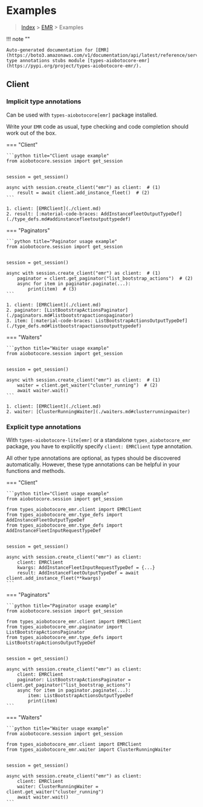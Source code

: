 # Examples

> [Index](../README.md) > [EMR](./README.md) > Examples

!!! note ""

    Auto-generated documentation for [EMR](https://boto3.amazonaws.com/v1/documentation/api/latest/reference/services/emr.html#EMR)
    type annotations stubs module [types-aiobotocore-emr](https://pypi.org/project/types-aiobotocore-emr/).

## Client

### Implicit type annotations

Can be used with `types-aiobotocore[emr]` package installed.

Write your `EMR` code as usual,
type checking and code completion should work out of the box.



=== "Client"

    ```python title="Client usage example"
    from aiobotocore.session import get_session


    session = get_session()

    async with session.create_client("emr") as client:  # (1)
        result = await client.add_instance_fleet()  # (2)
    ```

    1. client: [EMRClient](./client.md)
    2. result: [:material-code-braces: AddInstanceFleetOutputTypeDef](./type_defs.md#addinstancefleetoutputtypedef) 



=== "Paginators"

    ```python title="Paginator usage example"
    from aiobotocore.session import get_session


    session = get_session()

    async with session.create_client("emr") as client:  # (1)
        paginator = client.get_paginator("list_bootstrap_actions")  # (2)
        async for item in paginator.paginate(...):
            print(item)  # (3)
    ```

    1. client: [EMRClient](./client.md)
    2. paginator: [ListBootstrapActionsPaginator](./paginators.md#listbootstrapactionspaginator)
    3. item: [:material-code-braces: ListBootstrapActionsOutputTypeDef](./type_defs.md#listbootstrapactionsoutputtypedef) 



=== "Waiters"

    ```python title="Waiter usage example"
    from aiobotocore.session import get_session


    session = get_session()

    async with session.create_client("emr") as client:  # (1)
        waiter = client.get_waiter("cluster_running")  # (2)
        await waiter.wait()
    ```

    1. client: [EMRClient](./client.md)
    2. waiter: [ClusterRunningWaiter](./waiters.md#clusterrunningwaiter)


### Explicit type annotations

With `types-aiobotocore-lite[emr]`
or a standalone `types_aiobotocore_emr` package, you have to explicitly specify
`client: EMRClient` type annotation.

All other type annotations are optional, as types should be discovered automatically.
However, these type annotations can be helpful in your functions and methods.


=== "Client"

    ```python title="Client usage example"
    from aiobotocore.session import get_session

    from types_aiobotocore_emr.client import EMRClient
    from types_aiobotocore_emr.type_defs import AddInstanceFleetOutputTypeDef
    from types_aiobotocore_emr.type_defs import AddInstanceFleetInputRequestTypeDef


    session = get_session()

    async with session.create_client("emr") as client:
        client: EMRClient
        kwargs: AddInstanceFleetInputRequestTypeDef = {...}
        result: AddInstanceFleetOutputTypeDef = await client.add_instance_fleet(**kwargs)
    ```



=== "Paginators"

    ```python title="Paginator usage example"
    from aiobotocore.session import get_session

    from types_aiobotocore_emr.client import EMRClient
    from types_aiobotocore_emr.paginator import ListBootstrapActionsPaginator
    from types_aiobotocore_emr.type_defs import ListBootstrapActionsOutputTypeDef


    session = get_session()

    async with session.create_client("emr") as client:
        client: EMRClient
        paginator: ListBootstrapActionsPaginator = client.get_paginator("list_bootstrap_actions")
        async for item in paginator.paginate(...):
            item: ListBootstrapActionsOutputTypeDef
            print(item)
    ```



=== "Waiters"

    ```python title="Waiter usage example"
    from aiobotocore.session import get_session

    from types_aiobotocore_emr.client import EMRClient
    from types_aiobotocore_emr.waiter import ClusterRunningWaiter


    session = get_session()

    async with session.create_client("emr") as client:
        client: EMRClient
        waiter: ClusterRunningWaiter = client.get_waiter("cluster_running")
        await waiter.wait()
    ```
